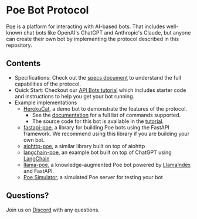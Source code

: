 # Poe Bot Protocol

[Poe](https://poe.com) is a platform for interacting with AI-based bots. That includes
well-known chat bots like OpenAI's ChatGPT and Anthropic's Claude, but anyone can create
their own bot by implementing the protocol described in this repository.

## Contents

- Specifications: Check out the [specs document](./spec.md) to understand the full
  capabilities of the protocol.
- Quick Start: Checkout our
  [API Bots tutorial](https://github.com/poe-platform/api-bot-tutorial) which includes
  starter code and instructions to help you get your bot running.
- Example implementations
  - [HerokuCat](https://poe.com/HerokuCat), a demo bot to demonstrate the features of
    the protocol.
    - See the
      [documentation](https://github.com/poe-platform/api-bot-tutorial/blob/main/catbot/catbot.md)
      for a full list of commands supported.
    - The source code for this bot is available in the
      [tutorial](https://github.com/poe-platform/api-bot-tutorial/blob/main/catbot.py).
  - [fastapi-poe](./fastapi_poe/), a library for building Poe bots using the FastAPI
    framework. We recommend using this library if you are building your own bot.
  - [aiohttp-poe](./aiohttp_poe/), a similar library built on top of aiohttp
  - [langchain-poe](./langchain_poe/), an example bot built on top of ChatGPT using
    [LangChain](https://github.com/hwchase17/langchain)
  - [llama-poe](./llama_poe/), a knowledge-augmented Poe bot powered by
    [LlamaIndex](https://gpt-index.readthedocs.io/en/latest/) and FastAPI.
  - [Poe Simulator](./simulator_poe/), a simulated Poe server for testing your bot

## Questions?

Join us on [Discord](https://discord.gg/TKxT6kBpgm) with any questions.
